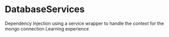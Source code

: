 # DatabaseServices
Dependency Injection using a service wrapper to handle the context for the mongo connection
Learning experience
